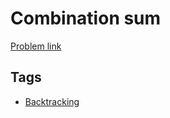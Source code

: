 # Combination sum

[Problem link](https://leetcode.com/problems/combination-sum)

## Tags

* [Backtracking](/README.md#Backtracking)
